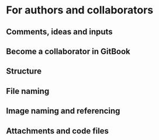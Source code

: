 
# For authors and collaborators



## Comments, ideas and inputs

## Become a collaborator in GitBook

## Structure

## File naming

## Image naming and referencing

## Attachments and code files



